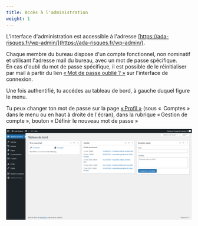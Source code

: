 ```yaml
---
title: Accès à l'administration
weight: 1
---
```

L'interface d'administration est accessible à l'adresse [https://ada-risques.fr/wp-admin/](https://ada-risques.fr/wp-admin/).

Chaque membre du bureau dispose d'un compte fonctionnel, non nominatif et utilisant l'adresse mail du bureau, avec un mot de passe spécifique.\
En cas d'oubli du mot de passe spécifique, il est possible de le réinitialiser par mail à partir du lien [« Mot de passe oublié ? »](https://ada-risques.fr/wp-login.php?action=lostpassword) sur l'interface de connexion.

Une fois authentifié, tu accédes au tableau de bord, à gauche duquel figure le menu.

Tu peux changer ton mot de passe sur la page [« Profil »](https://ada-risques.fr/wp-admin/profile.php) (sous « <i class="fas fa-user"></i> Comptes » dans le menu ou en haut à droite de l'écran), dans la rubrique « Gestion de compte », bouton « Définir le nouveau mot de passe »

![Tableau de bord](dashboard.jpg)